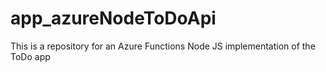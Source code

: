 # app_azureNodeToDoApi
This is a repository for an Azure Functions Node JS implementation of the ToDo app
